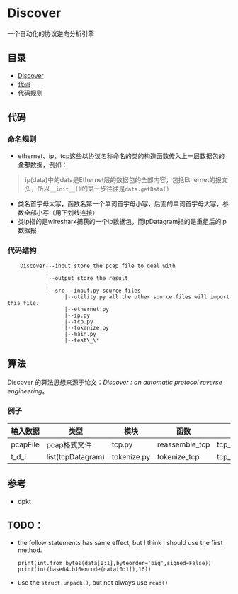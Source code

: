 # Discover
一个自动化的协议逆向分析引擎

## 目录
+ [Discover](https://github.com/Reuynil/Discover#discover)
 + [代码](https://github.com/Reuynil/Discover#%E6%9D%A5%E6%BA%90)
 + [代码规则]()

## 代码

### 命名规则
+ ethernet、ip、tcp这些以协议名称命名的类的构造函数传入上一层数据包的**全部**数据，例如：

> ip(data)中的data是Ethernet层的数据包的全部内容，包括Ethernet的报文头，所以```__init__()```的第一步往往是```data.getData()```

+ 类名首字母大写，函数名第一个单词首字母小写，后面的单词首字母大写，参数全部小写（用下划线连接）
+ 类ip指的是wireshark捕获的一个ip数据包，而ipDatagram指的是重组后的ip数据报

### 代码结构

        Discover---input store the pcap file to deal with
                |
                |--output store the result
                |
                |--src---input.py source files
                      |--utility.py all the other source files will import this file.
                      |--ethernet.py
                      |--ip.py
                      |--tcp.py
                      |--tokenize.py
                      |--main.py
                      |--test\_\*


## 算法
Discover 的算法思想来源于论文：*Discover : an automatic protocol reverse engineering*。
### 例子
|输入数据   |类型     |模块     |函数     |输出数据   |类型     |
|----------|------------|----------|----------|----------|----------|
|pcapFile  |pcap格式文件   |tcp.py      |reassemble_tcp     |tcp_datagram_list  |list(tcpDatagram)   |
|t_d_l     |list(tcpDatagram)   |tokenize.py    |tokenize_tcp   |tcp_message_list   |list(message)  |

## 参考
+ dpkt

## TODO：
+ the follow statements has same effect, but I think I should use the first method.
  ```
  print(int.from_bytes(data[0:1],byteorder='big',signed=False))
  print(int(base64.b16encode(data[0:1]),16))
  ```
+ use the ```struct.unpack()```, but not always use ```read()```
